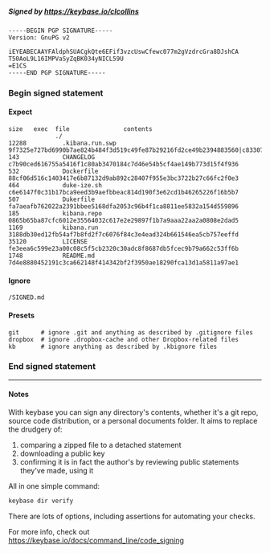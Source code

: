 ##### Signed by https://keybase.io/clcollins
```
-----BEGIN PGP SIGNATURE-----
Version: GnuPG v2

iEYEABECAAYFAldphSUACgkQte6EFif3vzcUswCfewc077m2gVzdrcGra8DJshCA
T50AoL9L16IMPVaSyZqBK034yNICL59U
=E1CS
-----END PGP SIGNATURE-----

```

<!-- END SIGNATURES -->

### Begin signed statement 

#### Expect

```
size   exec  file               contents                                                                                                                         
             ./                                                                                                                                                  
12288          .kibana.run.swp  9f7325e727bd6990b7ae824b484f3d519c49fe87b29216fd2ce49b2394883560|c833074eca76096e1a541b563a123961b111a63905672b7274328909af4fafea
143            CHANGELOG        c7b90ced616755a5416f1c80ab3470184c7d46e54b5cf4ae149b773d15f4f936                                                                 
532            Dockerfile       88cf06d516c1403417e6b87132d9ab892c28407f955e3bc3722b27c66fc2f0e3                                                                 
464            duke-ize.sh      c6e6147f0c31b17bca9eed3b9aefbbeac814d190f3e62cd1b46265226f16b5b7                                                                 
507            Dukerfile        fa7aeafb762022a2391bbee5168dfa2053c96b4f1ca8811ee5832a154d559896                                                                 
185            kibana.repo      0865b65ba87cfc6012e35564032c617e2e29897f1b7a9aaa22aa2a0808e2dad5                                                                 
1169           kibana.run       3188db30ed12fb54af7b8fd2f7c6076f84c3e4ead324b661546ea5cb757eeffd                                                                 
35120          LICENSE          fe3eea6c599e23a00c08c5f5cb2320c30adc8f8687db5fcec9b79a662c53ff6b                                                                 
1748           README.md        7d4e8880452191c3ca662148f414342bf2f3950ae18290fca13d1a5811a97ae1                                                                 
```

#### Ignore

```
/SIGNED.md
```

#### Presets

```
git      # ignore .git and anything as described by .gitignore files
dropbox  # ignore .dropbox-cache and other Dropbox-related files    
kb       # ignore anything as described by .kbignore files          
```

<!-- summarize version = 0.0.9 -->

### End signed statement

<hr>

#### Notes

With keybase you can sign any directory's contents, whether it's a git repo,
source code distribution, or a personal documents folder. It aims to replace the drudgery of:

  1. comparing a zipped file to a detached statement
  2. downloading a public key
  3. confirming it is in fact the author's by reviewing public statements they've made, using it

All in one simple command:

```bash
keybase dir verify
```

There are lots of options, including assertions for automating your checks.

For more info, check out https://keybase.io/docs/command_line/code_signing
